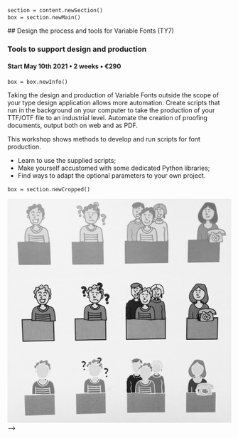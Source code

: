 <!-- TY7 -->

~~~
section = content.newSection()
box = section.newMain()
~~~
<a name="TY7"/>
## Design the process and tools for Variable Fonts <span class="wcode">(TY7)</span>

### Tools to support design and production

#### Start May 10<span class="sup">th</span> 2021 • 2 weeks • €290

~~~
box = box.newInfo()
~~~

Taking the design and production of Variable Fonts outside the scope of your type design application allows more automation. Create scripts that run in the background on your computer to take the production of your TTF/OTF file to an industrial level.
Automate the creation of proofing documents, output both on web and as PDF.

This workshop shows methods to develop and run scripts for font production.

* Learn to use the supplied scripts;
* Make yourself accustomed with some dedicated Python libraries;
* Find ways to adapt the optional parameters to your own project.

~~~
box = section.newCropped()
~~~

![cover y=top](images/IMG_E8891.jpg)
-->


